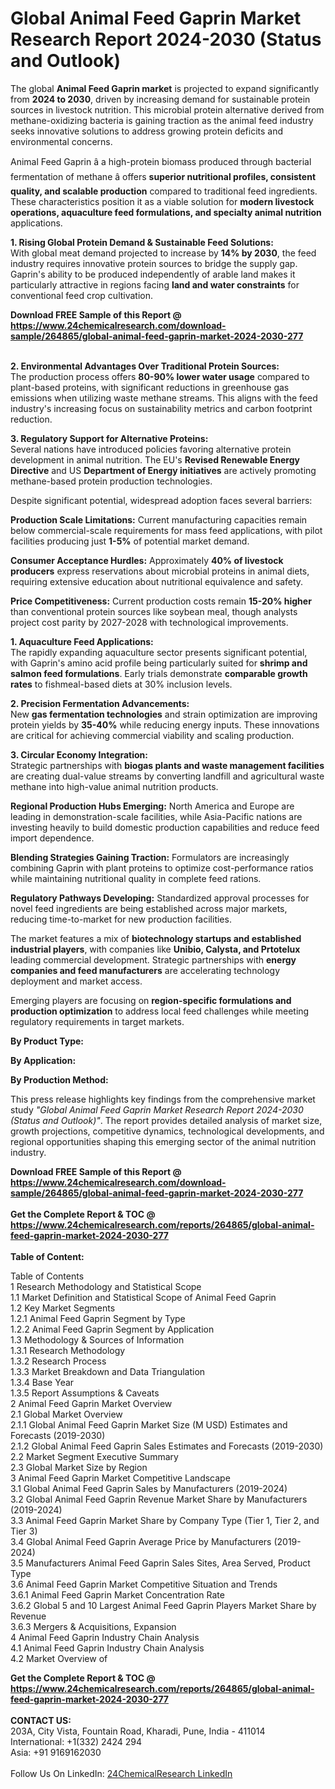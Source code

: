 <h1>Global Animal Feed Gaprin Market Research Report 2024-2030 (Status and Outlook)</h1><p>The global <strong>Animal Feed Gaprin market</strong> is projected to expand significantly from <strong>2024 to 2030</strong>, driven by increasing demand for sustainable protein sources in livestock nutrition. This microbial protein alternative derived from methane-oxidizing bacteria is gaining traction as the animal feed industry seeks innovative solutions to address growing protein deficits and environmental concerns.</p><p>Animal Feed Gaprin â a high-protein biomass produced through bacterial fermentation of methane â offers <strong>superior nutritional profiles, consistent quality, and scalable production</strong> compared to traditional feed ingredients. These characteristics position it as a viable solution for <strong>modern livestock operations, aquaculture feed formulations, and specialty animal nutrition</strong> applications.</p><p><strong>1. Rising Global Protein Demand &amp; Sustainable Feed Solutions:</strong><br>
With global meat demand projected to increase by <strong>14% by 2030</strong>, the feed industry requires innovative protein sources to bridge the supply gap. Gaprin's ability to be produced independently of arable land makes it particularly attractive in regions facing <strong>land and water constraints</strong> for conventional feed crop cultivation.</p><div><b>Download FREE Sample of this Report @ 
            <a href="https://www.24chemicalresearch.com/download-sample/264865/global-animal-feed-gaprin-market-2024-2030-277">
            https://www.24chemicalresearch.com/download-sample/264865/global-animal-feed-gaprin-market-2024-2030-277</a></b></div><br><p><strong>2. Environmental Advantages Over Traditional Protein Sources:</strong><br>
The production process offers <strong>80-90% lower water usage</strong> compared to plant-based proteins, with significant reductions in greenhouse gas emissions when utilizing waste methane streams. This aligns with the feed industry's increasing focus on sustainability metrics and carbon footprint reduction.</p><p><strong>3. Regulatory Support for Alternative Proteins:</strong><br>
Several nations have introduced policies favoring alternative protein development in animal nutrition. The EU's <strong>Revised Renewable Energy Directive</strong> and US <strong>Department of Energy initiatives</strong> are actively promoting methane-based protein production technologies.</p><p>Despite significant potential, widespread adoption faces several barriers:</p><p><strong>Production Scale Limitations:</strong> Current manufacturing capacities remain below commercial-scale requirements for mass feed applications, with pilot facilities producing just <strong>1-5%</strong> of potential market demand.</p><p><strong>Consumer Acceptance Hurdles:</strong> Approximately <strong>40% of livestock producers</strong> express reservations about microbial proteins in animal diets, requiring extensive education about nutritional equivalence and safety.</p><p><strong>Price Competitiveness:</strong> Current production costs remain <strong>15-20% higher</strong> than conventional protein sources like soybean meal, though analysts project cost parity by 2027-2028 with technological improvements.</p><p><strong>1. Aquaculture Feed Applications:</strong><br>
The rapidly expanding aquaculture sector presents significant potential, with Gaprin's amino acid profile being particularly suited for <strong>shrimp and salmon feed formulations</strong>. Early trials demonstrate <strong>comparable growth rates</strong> to fishmeal-based diets at 30% inclusion levels.</p><p><strong>2. Precision Fermentation Advancements:</strong><br>
New <strong>gas fermentation technologies</strong> and strain optimization are improving protein yields by <strong>35-40%</strong> while reducing energy inputs. These innovations are critical for achieving commercial viability and scaling production.</p><p><strong>3. Circular Economy Integration:</strong><br>
Strategic partnerships with <strong>biogas plants and waste management facilities</strong> are creating dual-value streams by converting landfill and agricultural waste methane into high-value animal nutrition products.</p><p><strong>Regional Production Hubs Emerging:</strong> North America and Europe are leading in demonstration-scale facilities, while Asia-Pacific nations are investing heavily to build domestic production capabilities and reduce feed import dependence.</p><p><strong>Blending Strategies Gaining Traction:</strong> Formulators are increasingly combining Gaprin with plant proteins to optimize cost-performance ratios while maintaining nutritional quality in complete feed rations.</p><p><strong>Regulatory Pathways Developing:</strong> Standardized approval processes for novel feed ingredients are being established across major markets, reducing time-to-market for new production facilities.</p><p>The market features a mix of <strong>biotechnology startups and established industrial players</strong>, with companies like <strong>Unibio, Calysta, and Prtotelux</strong> leading commercial development. Strategic partnerships with <strong>energy companies and feed manufacturers</strong> are accelerating technology deployment and market access.</p><p>Emerging players are focusing on <strong>region-specific formulations and production optimization</strong> to address local feed challenges while meeting regulatory requirements in target markets.</p><p><strong>By Product Type:</strong></p><p><strong>By Application:</strong></p><p><strong>By Production Method:</strong></p><p>This press release highlights key findings from the comprehensive market study <em>"Global Animal Feed Gaprin Market Research Report 2024-2030 (Status and Outlook)"</em>. The report provides detailed analysis of market size, growth projections, competitive dynamics, technological developments, and regional opportunities shaping this emerging sector of the animal nutrition industry.</p><div><b>Download FREE Sample of this Report @ 
            <a href="https://www.24chemicalresearch.com/download-sample/264865/global-animal-feed-gaprin-market-2024-2030-277">
            https://www.24chemicalresearch.com/download-sample/264865/global-animal-feed-gaprin-market-2024-2030-277</a></b></div><br><div><b>Get the Complete Report & TOC @ 
            <a href="https://www.24chemicalresearch.com/reports/264865/global-animal-feed-gaprin-market-2024-2030-277">
            https://www.24chemicalresearch.com/reports/264865/global-animal-feed-gaprin-market-2024-2030-277</a></b></div><br>
            <b>Table of Content:</b><p>Table of Contents<br />
1 Research Methodology and Statistical Scope<br />
1.1 Market Definition and Statistical Scope of Animal Feed Gaprin<br />
1.2 Key Market Segments<br />
1.2.1 Animal Feed Gaprin Segment by Type<br />
1.2.2 Animal Feed Gaprin Segment by Application<br />
1.3 Methodology & Sources of Information<br />
1.3.1 Research Methodology<br />
1.3.2 Research Process<br />
1.3.3 Market Breakdown and Data Triangulation<br />
1.3.4 Base Year<br />
1.3.5 Report Assumptions & Caveats<br />
2 Animal Feed Gaprin Market Overview<br />
2.1 Global Market Overview<br />
2.1.1 Global Animal Feed Gaprin Market Size (M USD) Estimates and Forecasts (2019-2030)<br />
2.1.2 Global Animal Feed Gaprin Sales Estimates and Forecasts (2019-2030)<br />
2.2 Market Segment Executive Summary<br />
2.3 Global Market Size by Region<br />
3 Animal Feed Gaprin Market Competitive Landscape<br />
3.1 Global Animal Feed Gaprin Sales by Manufacturers (2019-2024)<br />
3.2 Global Animal Feed Gaprin Revenue Market Share by Manufacturers (2019-2024)<br />
3.3 Animal Feed Gaprin Market Share by Company Type (Tier 1, Tier 2, and Tier 3)<br />
3.4 Global Animal Feed Gaprin Average Price by Manufacturers (2019-2024)<br />
3.5 Manufacturers Animal Feed Gaprin Sales Sites, Area Served, Product Type<br />
3.6 Animal Feed Gaprin Market Competitive Situation and Trends<br />
3.6.1 Animal Feed Gaprin Market Concentration Rate<br />
3.6.2 Global 5 and 10 Largest Animal Feed Gaprin Players Market Share by Revenue<br />
3.6.3 Mergers & Acquisitions, Expansion<br />
4 Animal Feed Gaprin Industry Chain Analysis<br />
4.1 Animal Feed Gaprin Industry Chain Analysis<br />
4.2 Market Overview of</p><div><b>Get the Complete Report & TOC @ 
            <a href="https://www.24chemicalresearch.com/reports/264865/global-animal-feed-gaprin-market-2024-2030-277">
            https://www.24chemicalresearch.com/reports/264865/global-animal-feed-gaprin-market-2024-2030-277</a></b></div><br><b>CONTACT US:</b><br>
            203A, City Vista, Fountain Road, Kharadi, Pune, India - 411014<br>
            International: +1(332) 2424 294<br>
            Asia: +91 9169162030 <br><br>
            Follow Us On LinkedIn: <a href="https://www.linkedin.com/company/24chemicalresearch/">24ChemicalResearch LinkedIn</a>